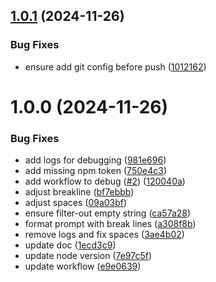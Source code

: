 ## [1.0.1](https://github.com/SearchKings/pr-description-generator/compare/v1.0.0...v1.0.1) (2024-11-26)


### Bug Fixes

* ensure add git config before push ([1012162](https://github.com/SearchKings/pr-description-generator/commit/10121627876586d07104d8126b01c5fdf111860d))

# 1.0.0 (2024-11-26)


### Bug Fixes

* add logs for debugging ([981e696](https://github.com/SearchKings/pr-description-generator/commit/981e69667ac5eb83c1e4e575666fde74ac8d9aa9))
* add missing npm token ([750e4c3](https://github.com/SearchKings/pr-description-generator/commit/750e4c3f5f810d641c4e2c9d08f93236f79102dc))
* add workflow to debug ([#2](https://github.com/SearchKings/pr-description-generator/issues/2)) ([120040a](https://github.com/SearchKings/pr-description-generator/commit/120040ae5ab179bdab20cf5bd8f4003379405e92))
* adjust breakline ([bf7ebbb](https://github.com/SearchKings/pr-description-generator/commit/bf7ebbbc1614a821d37d107ffe616342c31a4e09))
* adjust spaces ([09a03bf](https://github.com/SearchKings/pr-description-generator/commit/09a03bf31c22419afdb8baf27a555c345c4d2fed))
* ensure filter-out empty string ([ca57a28](https://github.com/SearchKings/pr-description-generator/commit/ca57a285871b8bd96de72e77eab069c94acc4d1b))
* format prompt with break lines ([a308f8b](https://github.com/SearchKings/pr-description-generator/commit/a308f8ba88f6f6d68ec5b40a85f2907830b05dc9))
* remove logs and fix spaces ([3ae4b02](https://github.com/SearchKings/pr-description-generator/commit/3ae4b023bb641c46ba69489868a41398d4128974))
* update doc ([1ecd3c9](https://github.com/SearchKings/pr-description-generator/commit/1ecd3c9309c670ce53f8a8cb4eddbc057bef3858))
* update node version ([7e97c5f](https://github.com/SearchKings/pr-description-generator/commit/7e97c5f74ecffba8960a576338aec4a805c973fa))
* update workflow ([e9e0639](https://github.com/SearchKings/pr-description-generator/commit/e9e0639e7a563c62f6fcefbe39dd4d6d7a28db53))
